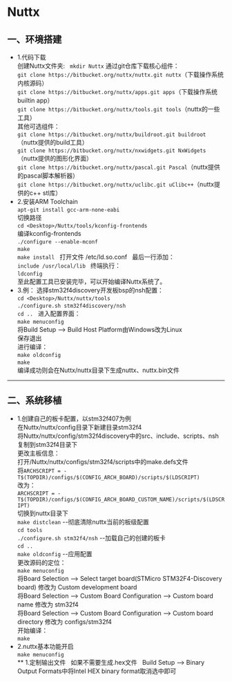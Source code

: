 # Nuttx
## 一、环境搭建  
* 1.代码下载  
创建Nuttx文件夹:  
`mkdir Nuttx`
通过git仓库下载核心组件：  
`git clone https://bitbucket.org/nuttx/nuttx.git nuttx`（下载操作系统内核源码）  
`git clone https://bitbucket.org/nuttx/apps.git apps`（下载操作系统builtin app）  
`git clone https://bitbucket.org/nuttx/tools.git tools`（nuttx的一些工具）  
其他可选组件：  
`git clone https://bitbucket.org/nuttx/buildroot.git buildroot`（nuttx提供的build工具）  
`git clone https://bitbucket.org/nuttx/nxwidgets.git NxWidgets`（nuttx提供的图形化界面）  
`git clone https://bitbucket.org/nuttx/pascal.git Pascal`（nuttx提供的pascal脚本解析器）  
`git clone https://bitbucket.org/nuttx/uclibc.git uClibc++`（nuttx提供的c++ stl库）  
* 2.安装ARM Toolchain  
`apt-git install gcc-arm-none-eabi`  
切换路径  
`cd <Desktop>/Nuttx/tools/kconfig-frontends`  
编译kconfig-frontends  
`./configure --enable-mconf`  
`make`  
`make install`  
打开文件 /etc/ld.so.conf  
最后一行添加：    
`include /usr/local/lib`  
终端执行：  
`ldconfig`  
至此配置工具已安装完毕，可以开始编译Nuttx系统了。  
* 3.例： 
选择stm32f4discovery开发板bsp的nsh配置：  
`cd <Desktop>/Nuttx/nuttx/tools`  
`./configure.sh stm32f4discovery/nsh`  
`cd ..`  
进入配置界面：  
`make menuconfig`  
将Build Setup --> Build Host Platform由Windows改为Linux  
保存退出  
进行编译：  
`make oldconfig`  
`make`  
编译成功则会在Nuttx/nuttx目录下生成nuttx、nuttx.bin文件  
---  
## 二、系统移植  
* 1.创建自己的板卡配置，以stm32f407为例  
在Nuttx/nuttx/config目录下新建目录stm32f4  
将Nuttx/nuttx/config/stm32f4discovery中的src、include、scripts、nsh复制到stm32f4目录下  
更改主板信息：  
打开/Nuttx/nuttx/configs/stm32f4/scripts中的make.defs文件  
将`ARCHSCRIPT = -T$(TOPDIR)/configs/$(CONFIG_ARCH_BOARD)/scripts/$(LDSCRIPT)`  
改为：  
`ARCHSCRIPT = -T$(TOPDIR)/configs/$(CONFIG_ARCH_BOARD_CUSTOM_NAME)/scripts/$(LDSCRIPT)`  
切换到nuttx目录下  
`make distclean`  --彻底清除nuttx当前的板级配置  
`cd tools`  
`./configure.sh stm32f4/nsh` --加载自己的创建的板卡  
`cd ..`  
`make oldconfig`  --应用配置  
更改源码的定位：  
`make menuconfig`  
将Board Selection --> Select target board(STMicro STM32F4-Discovery board) 修改为 Custom development board  
将Board Selection --> Custom Board Configuration --> Custom board name 修改为 stm32f4  
将Board Selection --> Custom Board Configuration --> Custom board directory 修改为 configs/stm32f4  
开始编译：  
`make`  
* 2.nuttx基本功能开启  
`make menuconfig`  
** 1.定制输出文件  
如果不需要生成.hex文件  
Build Setup --> Binary Output Formats中将Intel HEX binary format取消选中即可  




